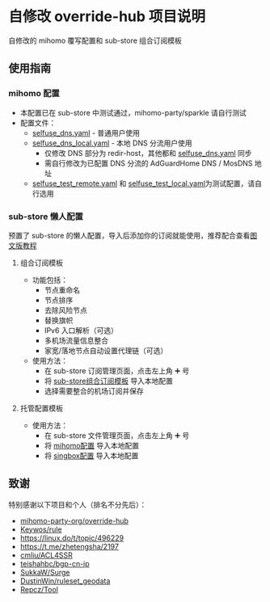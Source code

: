 # 自修改 override-hub 项目说明

自修改的 mihomo 覆写配置和 sub-store 组合订阅模板

## 使用指南

### mihomo 配置
- 本配置已在 sub-store 中测试通过，mihomo-party/sparkle 请自行测试
- 配置文件：
  - [selfuse_dns.yaml](https://raw.githubusercontent.com/Seameee/override-hub/refs/heads/main/selfuse_dns.yaml) - 普通用户使用
  - [selfuse_dns_local.yaml](https://raw.githubusercontent.com/Seameee/override-hub/refs/heads/main/selfuse_dns_local.yaml) - 本地 DNS 分流用户使用
    - 仅修改 DNS 部分为 redir-host，其他都和 [selfuse_dns.yaml](https://raw.githubusercontent.com/Seameee/override-hub/refs/heads/main/selfuse_dns.yaml) 同步
    - 需自行修改为已配置 DNS 分流的 AdGuardHome DNS / MosDNS 地址
  - [selfuse_test_remote.yaml](https://raw.githubusercontent.com/Seameee/override-hub/refs/heads/main/selfuse_test_remote.yaml) 和 [selfuse_test_local.yaml](https://raw.githubusercontent.com/Seameee/override-hub/refs/heads/main/selfuse_test_local.yaml)为测试配置，请自行选用

### sub-store 懒人配置
预置了 sub-store 的懒人配置，导入后添加你的订阅就能使用，推荐配合查看[图文版教程](https://linux.do/t/topic/660141/86)
1. 组合订阅模板
   - 功能包括：
     - 节点重命名
     - 节点排序
     - 去除风险节点
     - 替换旗帜
     - IPv6 入口解析（可选）
     - 多机场流量信息整合
     - 家宽/落地节点自动设置代理链（可选）
   - 使用方法：
     - 在 sub-store 订阅管理页面，点击左上角 ➕ 号
     - 将 [sub-store组合订阅模板](https://raw.githubusercontent.com/Seameee/override-hub/refs/heads/main/sub-store组合订阅模板.json) 导入本地配置
     - 选择需要整合的机场订阅并保存

2. 托管配置模板
   - 使用方法：
     - 在 sub-store 文件管理页面，点击左上角 ➕ 号
     - 将 [mihomo配置](https://raw.githubusercontent.com/Seameee/override-hub/refs/heads/main/mihomo配置.json) 导入本地配置
     - 将 [singbox配置](https://raw.githubusercontent.com/Seameee/override-hub/refs/heads/main/singbox配置.json) 导入本地配置

## 致谢
特别感谢以下项目和个人（排名不分先后）：
- [mihomo-party-org/override-hub](https://github.com/mihomo-party-org/override-hub)
- [Keywos/rule](https://github.com/Keywos/Rule)
- https://linux.do/t/topic/496229
- https://t.me/zhetengsha/2197
- [cmliu/ACL4SSR](https://github.com/cmliu/ACL4SSR)
- [teishahbc/bgp-cn-ip](https://github.com/teishahbc/bgp-cn-ip)
- [SukkaW/Surge](https://github.com/SukkaW/Surge)
- [DustinWin/ruleset_geodata](https://github.com/DustinWin/ruleset_geodata)
- [Repcz/Tool](https://github.com/Repcz/Tool)
